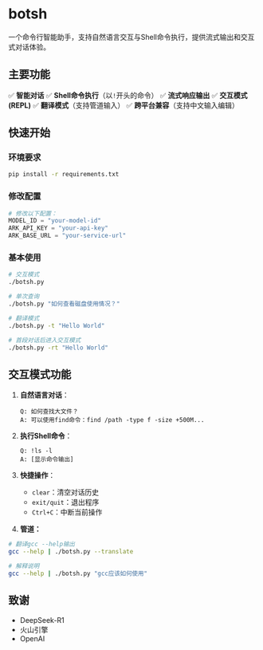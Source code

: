# botsh

一个命令行智能助手，支持自然语言交互与Shell命令执行，提供流式输出和交互式对话体验。

## 主要功能

✅ **智能对话**
✅ **Shell命令执行**（以`!`开头的命令）
✅ **流式响应输出**
✅ **交互模式(REPL)**
✅ **翻译模式**（支持管道输入）
✅ **跨平台兼容**（支持中文输入编辑）

## 快速开始

### 环境要求
```bash
pip install -r requirements.txt
```

### 修改配置

```python
# 修改以下配置：
MODEL_ID = "your-model-id"
ARK_API_KEY = "your-api-key"
ARK_BASE_URL = "your-service-url"
```

### 基本使用

```bash
# 交互模式
./botsh.py

# 单次查询
./botsh.py "如何查看磁盘使用情况？"

# 翻译模式
./botsh.py -t "Hello World"

# 首段对话后进入交互模式
./botsh.py -rt "Hello World"
```

## 交互模式功能
1. **自然语言对话**：
   ```
   Q: 如何查找大文件？
   A: 可以使用find命令：find /path -type f -size +500M...
   ```

2. **执行Shell命令**：
   ```
   Q: !ls -l
   A: [显示命令输出]
   ```

3. **快捷操作**：
   - `clear`：清空对话历史
   - `exit/quit`：退出程序
   - `Ctrl+C`：中断当前操作

4. **管道：**
```bash
# 翻译gcc --help输出
gcc --help | ./botsh.py --translate

# 解释说明
gcc --help | ./botsh.py "gcc应该如何使用"
```

## 致谢

- DeepSeek-R1
- 火山引擎
- OpenAI
